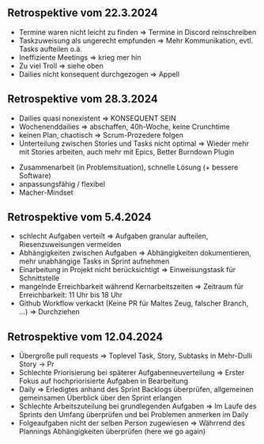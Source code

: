 ## Retrospektive vom 22.3.2024

* Termine waren nicht leicht zu finden => Termine in Discord reinschreiben
* Taskzuweisung als ungerecht empfunden => Mehr Kommunikation, evtl. Tasks aufteilen o.ä.
* Ineffiziente Meetings => krieg mer hin
* Zu viel Troll => siehe oben
* Dailies nicht konsequent durchgezogen => Appell


## Retrospektive vom 28.3.2024
* Dailies quasi nonexistent => KONSEQUENT SEIN
* Wochenenddailies => abschaffen, 40h-Woche, keine Crunchtime
* keinen Plan, chaotisch => Scrum-Prozedere folgen
* Unterteilung zwischen Stories und Tasks nicht optimal => Wieder mehr mit Stories arbeiten, auch mehr mit Epics, Better Burndown Plugin

+ Zusammenarbeit (in Problemsituation), schnelle Lösung
(+ bessere Software)
+ anpassungsfähig / flexibel
+ Macher-Mindset



## Retrospektive vom 5.4.2024
* schlecht Aufgaben verteilt => Aufgaben granular aufteilen, Riesenzuweisungen vermeiden
* Abhängigkeiten zwischen Aufgaben => Abhängigkeiten dokumentieren, mehr unabhängige Tasks in Sprint aufnehmen
* Einarbeitung in Projekt nicht berücksichtigt => Einweisungstask für Schnittstelle
* mangelnde Erreichbarkeit während Kernarbeitszeiten => Zeitraum für Erreichbarkeit: 11 Uhr bis 18 Uhr
* Github Workflow verkackt (Keine PR für Maltes Zeug, falscher Branch, ...) => Durchziehen



## Retrospektive vom 12.04.2024
* Übergroße pull requests => Toplevel Task, Story, Subtasks in Mehr-Dulli Story -> Pr
* Schlechte Priorisierung bei späterer Aufgabenneuverteilung => Erster Fokus auf hochpriorisierte Aufgaben in Bearbeitung
* Daily => Erledigtes anhand des Sprint Backlogs überprüfen, allgemeinen gemeinsamen Überblick über den Sprint erlangen
* Schlechte Arbeitszuteilung bei grundlegenden Aufgaben => Im Laufe des Sprints den Umfang überprüfen und bei Problemen anmerken im Daily
* Folgeaufgaben nicht der selben Person zugewiesen => Währrend des Plannings Abhängigkeiten überprüfen (here we go again)

